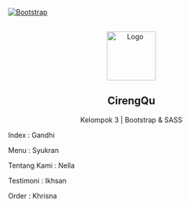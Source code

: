 [![Bootstrap][Bootstrap.com]][Bootstrap-url]

<!-- PROJECT LOGO -->
<br />
<div align="center">
  <a href="https://github.com/nellaadrs/Kel3_BootstrapSASS">
    <img src="https://cdn.discordapp.com/attachments/875383813411311627/1154626194134806598/CirengQu_Logo2.png" alt="Logo" width="100" height="100">
  </a>

  <h2 align="center">CirengQu</h2>
  <p align="center">Kelompok 3 | Bootstrap & SASS</p>
</div>

<p>Index        : Gandhi</p>
<p>Menu         : Syukran</p>
<p>Tentang Kami : Nella</p>
<p>Testimoni    : Ikhsan</p>
<p>Order        : Khrisna</p>

[Bootstrap.com]: https://img.shields.io/badge/Bootstrap-563D7C?style=for-the-badge&logo=bootstrap&logoColor=white
[Bootstrap-url]: https://getbootstrap.com
